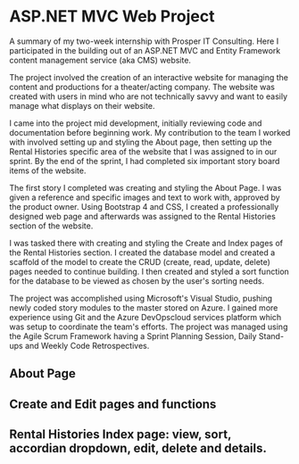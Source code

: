 # ASP.NET MVC Web Project
 
A summary of my two-week internship with Prosper IT Consulting.
Here I participated in the building out of an ASP.NET MVC and Entity Framework content management service (aka CMS) website. 

The project involved the creation of an interactive website for managing the content and productions for a theater/acting company. 
The website was created with users in mind who are not technically savvy and want to easily manage what displays on their website.

I came into the project mid development, initially reviewing code and documentation before beginning work. My contribution to the team I worked with involved setting up and styling the About page, then setting up the Rental Histories specific area of the website that I was assigned to in our sprint. By the end of the sprint, I had completed six important story board items of the website.

The first story I completed was creating and styling the About Page. I was given a reference and specific images and text to work with, approved by the product owner. Using Bootstrap 4 and CSS, I created a professionally designed web page and afterwards was assigned to the Rental Histories section of the website.

I was tasked there with creating and styling the Create and Index pages of the Rental Histories section. I created the database model and created a scaffold of the model to create the CRUD (create, read, update, delete) pages needed to continue building. 
I then created and styled a sort function for the database to be viewed as chosen by the user's sorting needs.

The project was accomplished using Microsoft's Visual Studio, pushing newly coded story modules to the master stored on Azure.
I gained more experience using Git and the Azure DevOpscloud services platform which was setup to coordinate the team's efforts. The project was managed using the Agile Scrum Framework having a Sprint Planning Session, Daily Stand-ups and Weekly Code Retrospectives. 

## About Page

## Create and Edit pages and functions

## Rental Histories Index page: view, sort, accordian dropdown, edit, delete and details.
